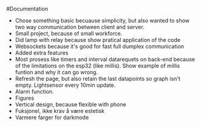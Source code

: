 #Documentation
- Chose something basic becuause simplicity, but also wanted to show two way communication between client and server.
- Small project, because of small workforce.
- Did lamp with relay because show pratical application of the code
- Websockets because it's good for fast full dumplex communication
- Added extra features
- Most prosess like timers and interval datarequets on back-end because of the limitations on the esp32 (like millis). Show example of millis funtion and why it can go wrong.
- Refresh the page, but also retain the last datapoints so graph isn't empty. Lightsensor every 10min update.
- Alarm function.
- Figures
- Vertical design, because flexible with phone
- Fuksjonel, ikke krav å være estetisk 
- Varmere farger for darkmode
